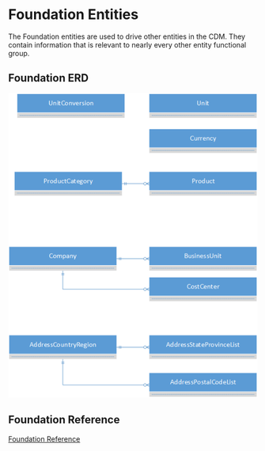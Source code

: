 # Foundation Entities 

The Foundation entities are used to drive other entities in the CDM. They contain information that is relevant to nearly every other entity functional group.

## Foundation ERD

![Foundation ERD](/entity-reference/media/foundation.png "Foundation ERD")

## Foundation Reference

[Foundation Reference](/entity-reference/entity-tables/foundation.md "Foundation Reference")
